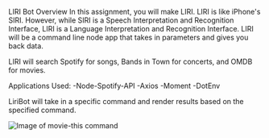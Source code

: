 
LIRI Bot
Overview
In this assignment, you will make LIRI. LIRI is like iPhone's SIRI. However, while SIRI is a Speech Interpretation and Recognition Interface, LIRI is a Language Interpretation and Recognition Interface. LIRI will be a command line node app that takes in parameters and gives you back data.

LIRI will search Spotify for songs, Bands in Town for concerts, and OMDB for movies.


Applications Used:
-Node-Spotify-API
-Axios
-Moment
-DotEnv

LiriBot will take in a specific command and render results based on the specified command.

![Image of movie-this command](moviecmd.png)
